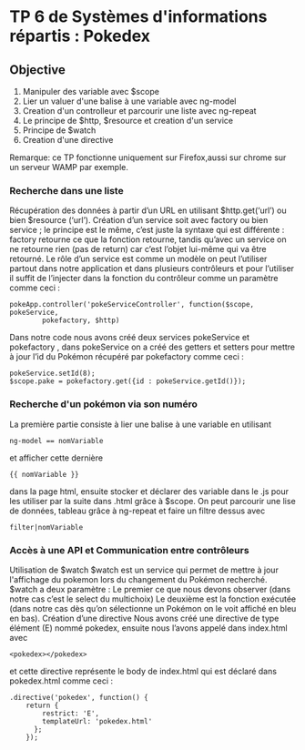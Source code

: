 # TP 6 de Systèmes d'informations répartis : Pokedex

## Objective
1) Manipuler des variable avec $scope
2) Lier un  valuer d'une balise à une variable avec ng-model
3) Creation d'un controlleur et parcourir une liste avec ng-repeat
4) Le principe de $http, $resource et creation d'un service
5) Principe de $watch
6) Creation d'une directive

Remarque: ce TP fonctionne uniquement sur Firefox,aussi sur chrome sur un serveur WAMP par exemple.



### Recherche dans une liste

Récupération des données à partir d’un URL  en utilisant $http.get(‘url’) ou bien $resource (‘url’).
Création d’un service soit avec factory ou bien service ; le principe est le même, c’est juste la syntaxe qui est différente : factory  retourne ce que la fonction retourne, tandis qu’avec un  service on ne retourne rien (pas de return) car c’est l’objet  lui-même qui va être retourné.
Le rôle d’un service est comme un modèle on peut l’utiliser partout dans notre application et dans plusieurs contrôleurs et pour l’utiliser il suffit de l’injecter dans la fonction du contrôleur comme un paramètre comme ceci :
```
pokeApp.controller('pokeServiceController', function($scope, pokeService,
		pokefactory, $http)
```		
Dans notre code nous avons créé deux services pokeService et pokefactory , dans pokeService on a créé des getters et setters pour mettre à jour l’id du Pokémon récupéré par  pokefactory  comme ceci :
```
pokeService.setId(8);
$scope.pake = pokefactory.get({id : pokeService.getId()});
```

### Recherche d'un pokémon via son numéro

La première partie consiste à lier une balise à une variable en utilisant 
```
ng-model == nomVariable
```
et afficher cette dernière
```
{{ nomVariable }} 
```
dans la page html, ensuite stocker et déclarer des variable dans le .js pour les utiliser par la suite  dans .html grâce à $scope.
On peut parcourir une lise de données, tableau  grâce à ng-repeat  et faire un filtre dessus avec  
```
filter|nomVariable 
```

### Accès à une API et Communication entre contrôleurs

Utilisation de $watch 
$watch est un service qui permet de mettre  à jour l'affichage du pokemon  lors du changement du Pokémon recherché.
$watch a deux paramètre :
Le premier ce que nous devons observer (dans notre cas c’est le select du multichoix)
Le deuxième est  la fonction exécutée (dans notre  cas dès qu’on sélectionne un Pokémon on le voit affiché en bleu en bas).
Création d’une directive
Nous  avons créé une directive de type élément (E) nommé pokedex, ensuite nous l’avons appelé dans index.html avec
```
<pokedex></pokedex> 
```
et cette directive représente le body de index.html qui est déclaré dans pokedex.html comme ceci :
```
.directive('pokedex', function() {
    return {
        restrict: 'E',
        templateUrl: 'pokedex.html'
      };
    });
```
	



